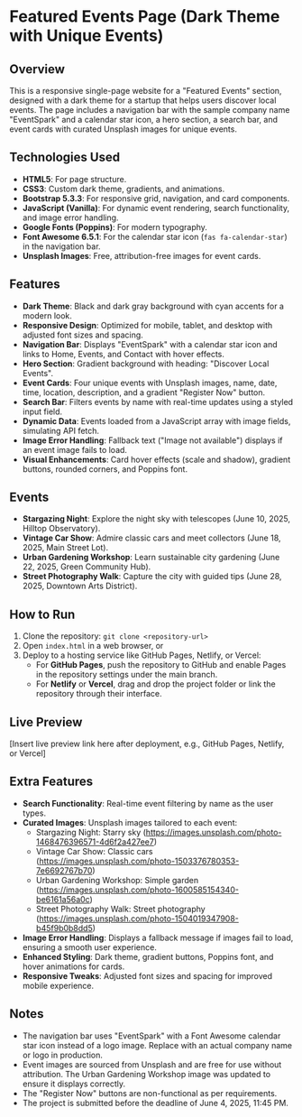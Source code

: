 # Featured Events Page (Dark Theme with Unique Events)

## Overview
This is a responsive single-page website for a "Featured Events" section, designed with a dark theme for a startup that helps users discover local events. The page includes a navigation bar with the sample company name "EventSpark" and a calendar star icon, a hero section, a search bar, and event cards with curated Unsplash images for unique events.

## Technologies Used
- **HTML5**: For page structure.
- **CSS3**: Custom dark theme, gradients, and animations.
- **Bootstrap 5.3.3**: For responsive grid, navigation, and card components.
- **JavaScript (Vanilla)**: For dynamic event rendering, search functionality, and image error handling.
- **Google Fonts (Poppins)**: For modern typography.
- **Font Awesome 6.5.1**: For the calendar star icon (`fas fa-calendar-star`) in the navigation bar.
- **Unsplash Images**: Free, attribution-free images for event cards.

## Features
- **Dark Theme**: Black and dark gray background with cyan accents for a modern look.
- **Responsive Design**: Optimized for mobile, tablet, and desktop with adjusted font sizes and spacing.
- **Navigation Bar**: Displays "EventSpark" with a calendar star icon and links to Home, Events, and Contact with hover effects.
- **Hero Section**: Gradient background with heading: "Discover Local Events".
- **Event Cards**: Four unique events with Unsplash images, name, date, time, location, description, and a gradient "Register Now" button.
- **Search Bar**: Filters events by name with real-time updates using a styled input field.
- **Dynamic Data**: Events loaded from a JavaScript array with image fields, simulating API fetch.
- **Image Error Handling**: Fallback text ("Image not available") displays if an event image fails to load.
- **Visual Enhancements**: Card hover effects (scale and shadow), gradient buttons, rounded corners, and Poppins font.

## Events
- **Stargazing Night**: Explore the night sky with telescopes (June 10, 2025, Hilltop Observatory).
- **Vintage Car Show**: Admire classic cars and meet collectors (June 18, 2025, Main Street Lot).
- **Urban Gardening Workshop**: Learn sustainable city gardening (June 22, 2025, Green Community Hub).
- **Street Photography Walk**: Capture the city with guided tips (June 28, 2025, Downtown Arts District).

## How to Run
1. Clone the repository: `git clone <repository-url>`
2. Open `index.html` in a web browser, or
3. Deploy to a hosting service like GitHub Pages, Netlify, or Vercel:
   - For **GitHub Pages**, push the repository to GitHub and enable Pages in the repository settings under the main branch.
   - For **Netlify** or **Vercel**, drag and drop the project folder or link the repository through their interface.

## Live Preview
[Insert live preview link here after deployment, e.g., GitHub Pages, Netlify, or Vercel]

## Extra Features
- **Search Functionality**: Real-time event filtering by name as the user types.
- **Curated Images**: Unsplash images tailored to each event:
  - Stargazing Night: Starry sky (https://images.unsplash.com/photo-1468476396571-4d6f2a427ee7)
  - Vintage Car Show: Classic cars (https://images.unsplash.com/photo-1503376780353-7e6692767b70)
  - Urban Gardening Workshop: Simple garden (https://images.unsplash.com/photo-1600585154340-be6161a56a0c)
  - Street Photography Walk: Street photography (https://images.unsplash.com/photo-1504019347908-b45f9b0b8dd5)
- **Image Error Handling**: Displays a fallback message if images fail to load, ensuring a smooth user experience.
- **Enhanced Styling**: Dark theme, gradient buttons, Poppins font, and hover animations for cards.
- **Responsive Tweaks**: Adjusted font sizes and spacing for improved mobile experience.

## Notes
- The navigation bar uses "EventSpark" with a Font Awesome calendar star icon instead of a logo image. Replace with an actual company name or logo in production.
- Event images are sourced from Unsplash and are free for use without attribution. The Urban Gardening Workshop image was updated to ensure it displays correctly.
- The "Register Now" buttons are non-functional as per requirements.
- The project is submitted before the deadline of June 4, 2025, 11:45 PM.